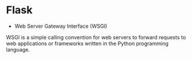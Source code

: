 # Flask

* Web Server Gateway Interface (WSGI)

WSGI is a simple calling convention for web servers to forward requests to web applications or frameworks written in the Python programming language.
